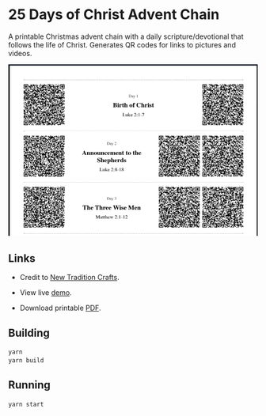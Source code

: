 # 25 Days of Christ Advent Chain

A printable Christmas advent chain with a daily scripture/devotional that follows the life of Christ.
Generates QR codes for links to pictures and videos.

![Example of print out](./src/assets/example.png)

## Links

- Credit to [New Tradition Crafts](https://newtraditioncrafts.com/pages/the-twenty-five-days).

- View live [demo](https://dougludlow.github.io/25-days-of-christ/).

- Download printable [PDF](25%20Days%20of%20Christ.pdf).

## Building

```bash
yarn
yarn build
```

## Running 

```bash
yarn start
```
